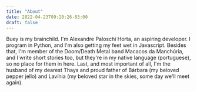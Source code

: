 ```yaml
---
title: "About"
date: 2022-04-23T09:20:26-03:00
draft: false
---
```


Buey is my brainchild. I'm Alexandre Paloschi Horta, an aspiring developer.  I program in Python, and I'm also getting my feet wet in Javascript.  Besides that, I'm member of the Doom/Death Metal band Macacos da Manchúria, and I write short stories too, but they're in my native language (portuguese), so no place for them in here. Last, and most important of all, I'm the husband of my dearest Thays and proud father of Bárbara (my beloved pepper jello) and Lavínia (my beloved star in the skies, some day we'll meet again).
